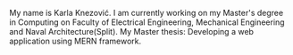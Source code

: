 My name is Karla Knezović. I am currently working on my Master's degree in Computing on Faculty of Electrical Engineering, Mechanical Engineering and Naval 
Architecture(Split). My Master thesis: Developing a web application using MERN framework.

<!---
kknezovic/kknezovic is a ✨ special ✨ repository because its `README.md` (this file) appears on your GitHub profile.
You can click the Preview link to take a look at your changes.
--->
